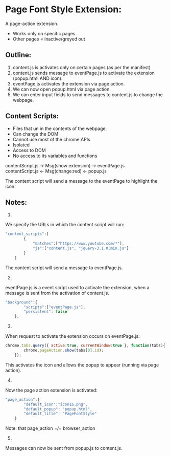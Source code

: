 # Page Font Style Extension:

A page-action extension.
- Works only on specific pages.
- Other pages = inactive/greyed out

## Outline:
1) content.js is activates only on certain pages (as per the manifest)
2) content.js sends message to eventPage.js to activate the extension (popup.html AND icon).
3) eventPage.js activates the extension via page action.
4) We can now open popup.html via page action.
5) We can enter input fields to send messages to content.js to change the webpage.


## Content Scripts:
- Files that un in the contents of the webpage.
- Can change the DOM
- Cannot use most of the chrome APIs
- Isolated
- Access to DOM
- No access to its variables and functions

contentScript.js 	-> 		Msg(show extension)		-> 		eventPage.js  
contentScript.js	 <- 	Msg(change:red)			<- 		popup.js  

The content script will send a message to the eventPage to highlight the icon.


## Notes:

1)  
We specify the URLs in which the content script will run:
```javascript
"content_scripts":[
		{
			"matches":["https://www.youtube.com/*"],
			"js":["content.js", "jquery-3.1.0.min.js"]
		}
	]
```
The content script will send a message to eventPage.js.

2)  
eventPage.js is a event script used to activate the extension, when a message is sent from the activation of content.js.
```javascript
"background":{
		"scripts":["eventPage.js"],
		"persistent": false
	},
```
3)  
When request to activate the extension occurs on eventPage.js:
```javascript
chrome.tabs.query({ active:true, currentWindow:true }, function(tabs){
		chrome.pageAction.show(tabs[0].id);
	});
```
This activates the icon and allows the popup to appear (running via page action).

4)  
Now the page action extension is activated:
```javascript
"page_action":{
		"default_icon":"icon16.png",
		"default_popup": "popup.html",
		"default_title": "PageFontStyle"
	}
```
Note: that page_action =/= browser_action

5)  
Messages can now be sent from popup.js to content.js.